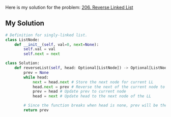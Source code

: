 Here is my solution for the problem: [206. Reverse Linked List](https://leetcode.com/problems/reverse-linked-list/)


## My Solution

```python
# Definition for singly-linked list.
class ListNode:
    def __init__(self, val=0, next=None):
        self.val = val
        self.next = next

class Solution:
    def reverseList(self, head: Optional[ListNode]) -> Optional[ListNode]:
        prev = None
        while head:
            next = head.next # Store the next node for current LL
            head.next = prev # Reverse the next of the current node to the previous node
            prev = head # Update prev to current node
            head = next # Update head to the next node of the LL

        # Since the function breaks when head is none, prev will be the last ListNode (i.e head of the reversed linked list)
        return prev 
    
```
